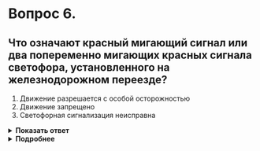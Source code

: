 # Вопрос 6.

## Что означают красный мигающий сигнал или два попеременно мигающих красных сигнала светофора, установленного на железнодорожном переезде?

1. Движение разрешается с особой осторожностью
2. Движение запрещено
3. Светофорная сигнализация неисправна

<details>
<summary><b>Показать ответ</b></summary>
Правильный ответ: 2
</details>
<details>
<summary><b>Подробнее</b></summary>
Красный мигающий сигнал или два попеременно мигающих красных сигнала запрещают движение. Мигающие красные сигналы применяются на железнодорожных переездах, перед разводными мостами, паромами или переправами и в местах выезда пожарных и других автомобилей аварийных служб.
(Пункт 6.2 ПДД. Комментарий к ПДД РФ, издательство «За рулем»)
</details>